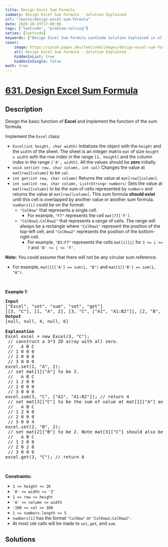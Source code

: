 ```yaml
---
title: Design Excel Sum Formula
summary: Design Excel Sum Formula - Solution Explained
url: "/posts/design-excel-sum-formula"
date: 2020-10-29T17:00:00
tags: ["leetcode", "problem-solving"]
series: [leetcode]
keywords: ["Design Excel Sum Formula LeetCode Solution Explained in all languages", "631", "leetcode question 631", "Design Excel Sum Formula", "LeetCode", "leetcode solution in Python3 C++ Java Go PHP Ruby Swift TypeScript Rust C# JavaScript C", "GeeksforGeeks", "InterviewBit", "Coding Ninjas", "HackerRank", "HackerEarth", "CodeChef", "TopCoder", "AlgoExpert", "freeCodeCamp", "Codeforces", "GitHub", "AtCoder", "Samir Paul"]
cover:
    image: https://spcdn.pages.dev/leetcode/images/design-excel-sum-formula.webp
    alt: Design Excel Sum Formula - Solution Explained
    hiddenInList: true
    hiddenInSingle: false
math: true
---
```



# [631. Design Excel Sum Formula](https://leetcode.com/problems/design-excel-sum-formula)


## Description

<p>Design the basic function of <strong>Excel</strong> and implement the function of the sum formula.</p>

<p>Implement the <code>Excel</code> class:</p>

<ul>
	<li><code>Excel(int height, char width)</code> Initializes the object with the <code>height</code> and the <code>width</code> of the sheet. The sheet is an integer matrix <code>mat</code> of size <code>height x width</code> with the row index in the range <code>[1, height]</code> and the column index in the range <code>[&#39;A&#39;, width]</code>. All the values should be <strong>zero</strong> initially.</li>
	<li><code>void set(int row, char column, int val)</code> Changes the value at <code>mat[row][column]</code> to be <code>val</code>.</li>
	<li><code>int get(int row, char column)</code> Returns the value at <code>mat[row][column]</code>.</li>
	<li><code>int sum(int row, char column, List&lt;String&gt; numbers)</code> Sets the value at <code>mat[row][column]</code> to be the sum of cells represented by <code>numbers</code> and returns the value at <code>mat[row][column]</code>. This sum formula <strong>should exist</strong> until this cell is overlapped by another value or another sum formula. <code>numbers[i]</code> could be on the format:
	<ul>
		<li><code>&quot;ColRow&quot;</code> that represents a single cell.
		<ul>
			<li>For example, <code>&quot;F7&quot;</code> represents the cell <code>mat[7][&#39;F&#39;]</code>.</li>
		</ul>
		</li>
		<li><code>&quot;ColRow1:ColRow2&quot;</code> that represents a range of cells. The range will always be a rectangle where <code>&quot;ColRow1&quot;</code> represent the position of the top-left cell, and <code>&quot;ColRow2&quot;</code> represents the position of the bottom-right cell.
		<ul>
			<li>For example, <code>&quot;B3:F7&quot;</code> represents the cells <code>mat[i][j]</code> for <code>3 &lt;= i &lt;= 7</code> and <code>&#39;B&#39; &lt;= j &lt;= &#39;F&#39;</code>.</li>
		</ul>
		</li>
	</ul>
	</li>
</ul>

<p><strong>Note:</strong> You could assume that there will not be any circular sum reference.</p>

<ul>
	<li>For example, <code>mat[1][&#39;A&#39;] == sum(1, &quot;B&quot;)</code> and <code>mat[1][&#39;B&#39;] == sum(1, &quot;A&quot;)</code>.</li>
</ul>

<p>&nbsp;</p>
<p><strong class="example">Example 1:</strong></p>

<pre>
<strong>Input</strong>
[&quot;Excel&quot;, &quot;set&quot;, &quot;sum&quot;, &quot;set&quot;, &quot;get&quot;]
[[3, &quot;C&quot;], [1, &quot;A&quot;, 2], [3, &quot;C&quot;, [&quot;A1&quot;, &quot;A1:B2&quot;]], [2, &quot;B&quot;, 2], [3, &quot;C&quot;]]
<strong>Output</strong>
[null, null, 4, null, 6]

<strong>Explanation</strong>
Excel excel = new Excel(3, &quot;C&quot;);
 // construct a 3*3 2D array with all zero.
 //   A B C
 // 1 0 0 0
 // 2 0 0 0
 // 3 0 0 0
excel.set(1, &quot;A&quot;, 2);
 // set mat[1][&quot;A&quot;] to be 2.
 //   A B C
 // 1 2 0 0
 // 2 0 0 0
 // 3 0 0 0
excel.sum(3, &quot;C&quot;, [&quot;A1&quot;, &quot;A1:B2&quot;]); // return 4
 // set mat[3][&quot;C&quot;] to be the sum of value at mat[1][&quot;A&quot;] and the values sum of the rectangle range whose top-left cell is mat[1][&quot;A&quot;] and bottom-right cell is mat[2][&quot;B&quot;].
 //   A B C
 // 1 2 0 0
 // 2 0 0 0
 // 3 0 0 4
excel.set(2, &quot;B&quot;, 2);
 // set mat[2][&quot;B&quot;] to be 2. Note mat[3][&quot;C&quot;] should also be changed.
 //   A B C
 // 1 2 0 0
 // 2 0 2 0
 // 3 0 0 6
excel.get(3, &quot;C&quot;); // return 6
</pre>

<p>&nbsp;</p>
<p><strong>Constraints:</strong></p>

<ul>
	<li><code>1 &lt;= height &lt;= 26</code></li>
	<li><code>&#39;A&#39; &lt;= width &lt;= &#39;Z&#39;</code></li>
	<li><code>1 &lt;= row &lt;= height</code></li>
	<li><code>&#39;A&#39; &lt;= column &lt;= width</code></li>
	<li><code>-100 &lt;= val &lt;= 100</code></li>
	<li><code>1 &lt;= numbers.length &lt;= 5</code></li>
	<li><code>numbers[i]</code> has the format <code>&quot;ColRow&quot;</code> or <code>&quot;ColRow1:ColRow2&quot;</code>.</li>
	<li>At most <code>100</code> calls will be made to <code>set</code>, <code>get</code>, and <code>sum</code>.</li>
</ul>

## Solutions

<!-- end -->
